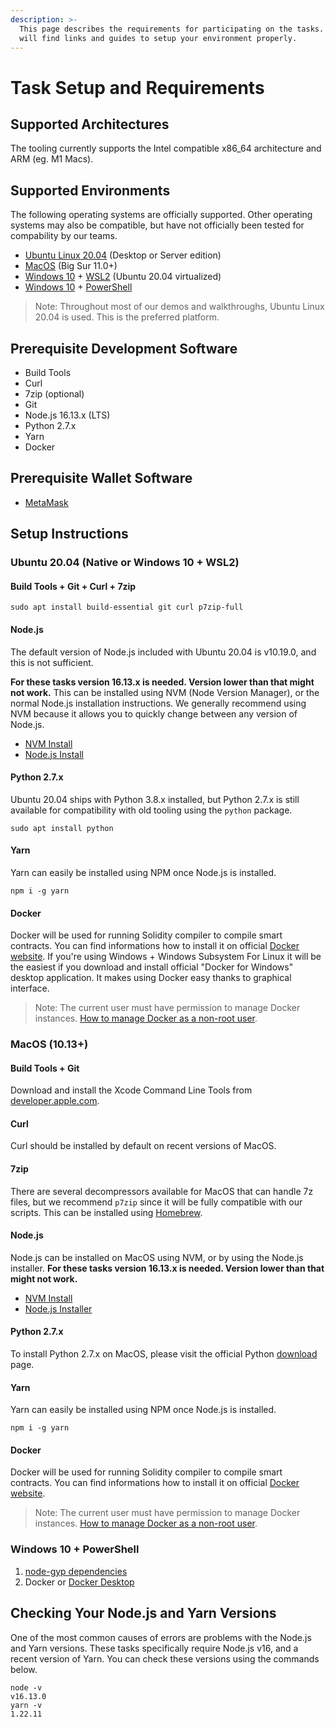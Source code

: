 ```yaml
---
description: >-
  This page describes the requirements for participating on the tasks. Here you
  will find links and guides to setup your environment properly.
---
```


# Task Setup and Requirements

## Supported Architectures

The tooling currently supports the Intel compatible x86\_64 architecture and ARM (eg. M1 Macs).

## Supported Environments

The following operating systems are officially supported. Other operating systems may also be compatible, but have not officially been tested for compability by our teams.

* [Ubuntu Linux 20.04](https://ubuntu.com) (Desktop or Server edition)
* [MacOS](https://www.apple.com/macos/) (Big Sur 11.0+)
* [Windows 10](https://www.microsoft.com/en-us/windows) + [WSL2](https://docs.microsoft.com/en-us/windows/wsl/about) (Ubuntu 20.04 virtualized)
* [Windows 10](https://www.microsoft.com/en-us/windows) + [PowerShell](https://docs.microsoft.com/en-us/powershell/scripting/overview)

> Note: Throughout most of our demos and walkthroughs, Ubuntu Linux 20.04 is used. This is the preferred platform.

## Prerequisite Development Software

* Build Tools
* Curl
* 7zip (optional)
* Git
* Node.js 16.13.x (LTS)
* Python 2.7.x
* Yarn
* Docker

## Prerequisite Wallet Software

* [MetaMask](https://metamask.io/download.html)

## Setup Instructions

### Ubuntu 20.04 (Native or Windows 10 + WSL2)

#### Build Tools + Git + Curl + 7zip

```
sudo apt install build-essential git curl p7zip-full
```

#### Node.js

The default version of Node.js included with Ubuntu 20.04 is v10.19.0, and this is not sufficient.

**For these tasks version 16.13.x is needed. Version lower than that might not work.** This can be installed using NVM (Node Version Manager), or the normal Node.js installation instructions. We generally recommend using NVM because it allows you to quickly change between any version of Node.js.

* [NVM Install](https://github.com/nvm-sh/nvm#installing-and-updating)
* [Node.js Install](https://github.com/nodesource/distributions/blob/master/README.md#debinstall)

#### Python 2.7.x

Ubuntu 20.04 ships with Python 3.8.x installed, but Python 2.7.x is still available for compatibility with old tooling using the `python` package.

```
sudo apt install python
```

#### Yarn

Yarn can easily be installed using NPM once Node.js is installed.

```
npm i -g yarn
```

#### Docker

Docker will be used for running Solidity compiler to compile smart contracts. You can find informations how to install it on official [Docker website](https://docs.docker.com/get-docker/). If you're using Windows + Windows Subsystem For Linux it will be the easiest if you download and install official "Docker for Windows" desktop application. It makes using Docker easy thanks to graphical interface.

> Note: The current user must have permission to manage Docker instances. [How to manage Docker as a non-root user](https://docs.docker.com/engine/install/linux-postinstall/).

### MacOS (10.13+)

#### Build Tools + Git

Download and install the Xcode Command Line Tools from [developer.apple.com](https://developer.apple.com/library/archive/technotes/tn2339/).

#### Curl

Curl should be installed by default on recent versions of MacOS.

#### 7zip

There are several decompressors available for MacOS that can handle 7z files, but we recommend `p7zip` since it will be fully compatible with our scripts. This can be installed using [Homebrew](https://formulae.brew.sh/formula/p7zip).

#### Node.js

Node.js can be installed on MacOS using NVM, or by using the Node.js installer. **For these tasks version 16.13.x is needed. Version lower than that might not work.**

* [NVM Install](https://github.com/nvm-sh/nvm#installing-and-updating)
* [Node.js Installer](https://nodejs.org/en/download/)

#### Python 2.7.x

To install Python 2.7.x on MacOS, please visit the official Python [download](https://www.python.org/downloads/release/python-2718/) page.

#### Yarn

Yarn can easily be installed using NPM once Node.js is installed.

```
npm i -g yarn
```

#### Docker

Docker will be used for running Solidity compiler to compile smart contracts. You can find informations how to install it on official [Docker website](https://docs.docker.com/get-docker/).

> Note: The current user must have permission to manage Docker instances. [How to manage Docker as a non-root user](https://docs.docker.com/engine/install/linux-postinstall/).

### Windows 10 + PowerShell

1. [node-gyp dependencies](https://github.com/nodejs/node-gyp#on-windows)
2. Docker or [Docker Desktop](https://docs.docker.com/desktop/windows/install/)

## Checking Your Node.js and Yarn Versions

One of the most common causes of errors are problems with the Node.js and Yarn versions. These tasks specifically require Node.js v16, and a recent version of Yarn. You can check these versions using the commands below.

```
node -v
v16.13.0
yarn -v
1.22.11
```
